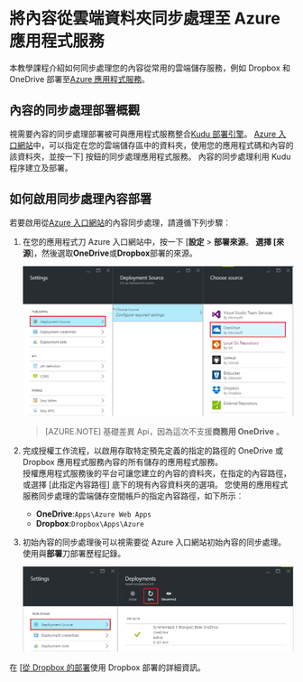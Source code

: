<properties
    pageTitle="將內容從雲端資料夾同步處理至 Azure 應用程式服務"
    description="瞭解如何從雲端資料夾內容的同步處理透過部署應用程式至 Azure 應用程式服務。"
    services="app-service"
    documentationCenter=""
    authors="dariagrigoriu"
    manager="wpickett"
    editor="mollybos"/>

<tags
    ms.service="app-service"
    ms.workload="na"
    ms.tgt_pltfrm="na"
    ms.devlang="na"
    ms.topic="article"
    ms.date="06/13/2016"
    ms.author="dariagrigoriu"/>
    
# <a name="sync-content-from-a-cloud-folder-to-azure-app-service"></a>將內容從雲端資料夾同步處理至 Azure 應用程式服務

本教學課程介紹如何同步處理您的內容從常用的雲端儲存服務，例如 Dropbox 和 OneDrive 部署至[Azure 應用程式服務](http://go.microsoft.com/fwlink/?LinkId=529714)。 

## <a name="overview"></a>內容的同步處理部署概觀

視需要內容的同步處理部署被可與應用程式服務整合[Kudu 部署引擎](https://github.com/projectkudu/kudu/wiki)。 [Azure 入口網站](https://portal.azure.com)中，可以指定在您的雲端儲存區中的資料夾，使用您的應用程式碼和內容的該資料夾，並按一下] 按鈕的同步處理應用程式服務。 內容的同步處理利用 Kudu 程序建立及部署。 
    
## <a name="contentsync"></a>如何啟用同步處理內容部署
若要啟用從[Azure 入口網站](https://portal.azure.com)的內容同步處理，請遵循下列步驟︰

1. 在您的應用程式刀 Azure 入口網站中，按一下 [**設定** > **部署來源**。 **選擇 [來源**]，然後選取**OneDrive**或**Dropbox**部署的來源。 

    ![內容的同步處理](./media/app-service-deploy-content-sync/deployment_source.png)

    >[AZURE.NOTE] 基礎差異 Api，因為這次不支援**商務用 OneDrive** 。 

2. 完成授權工作流程，以啟用存取特定預先定義的指定的路徑的 OneDrive 或 Dropbox 應用程式服務內容的所有儲存的應用程式服務。  
    授權應用程式服務後的平台可讓您建立的內容的資料夾，在指定的內容路徑，或選擇 [此指定內容路徑] 底下的現有內容資料夾的選項。 您使用的應用程式服務同步處理的雲端儲存空間帳戶的指定內容路徑，如下所示︰  
    * **OneDrive**:`Apps\Azure Web Apps` 
    * **Dropbox**:`Dropbox\Apps\Azure`

3. 初始內容的同步處理後可以視需要從 Azure 入口網站初始內容的同步處理。 使用與**部署**刀部署歷程記錄。

    ![部署歷程記錄](./media/app-service-deploy-content-sync/onedrive_sync.png)
 
在 [[從 Dropbox 的部署](http://blogs.msdn.com/b/windowsazure/archive/2013/03/19/new-deploy-to-windows-azure-web-sites-from-dropbox.aspx)使用 Dropbox 部署的詳細資訊。 


